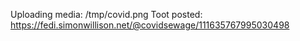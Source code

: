Uploading media: /tmp/covid.png
Toot posted: https://fedi.simonwillison.net/@covidsewage/111635767995030498
